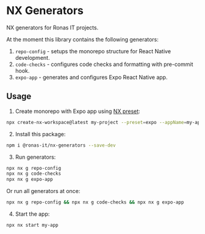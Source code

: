 # NX Generators

NX generators for Ronas IT projects.

At the moment this library contains the following generators:

1. `repo-config` - setups the monorepo structure for React Native development.
2. `code-checks` - configures code checks and formatting with pre-commit hook.
3. `expo-app` - generates and configures Expo React Native app.

## Usage

1. Create monorepo with Expo app using [NX preset](https://nx.dev/nx-api/expo):

```sh
npx create-nx-workspace@latest my-project --preset=expo --appName=my-app --e2eTestRunner=none --ci=skip
```

2. Install this package:

```sh
npm i @ronas-it/nx-generators --save-dev
```

3. Run generators:

```sh
npx nx g repo-config
npx nx g code-checks
npx nx g expo-app
```

Or run all generators at once:

```sh
npx nx g repo-config && npx nx g code-checks && npx nx g expo-app
```

4. Start the app:

```sh
npx nx start my-app
```
